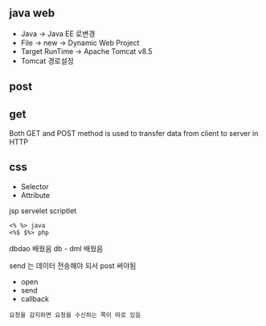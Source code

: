 ## java web
 - Java -> Java EE 로변경
 - File -> new -> Dynamic Web Project
 - Target RunTime -> Apache Tomcat v8.5
 - Tomcat 경로설정
## post
## get
Both GET and POST method is used to transfer data from client to server in HTTP
## css
- Selector
- Attribute

jsp
servelet
scriptlet
```
<% %> java
<%$ $%> php
```

dbdao 배웠음
db - dml 배웠음

send 는 데이터 전송해야 되서 post 써야됨

- open
- send
- callback
```
요청을 감지하면 요청을 수신하는 쪽이 따로 있음
```
